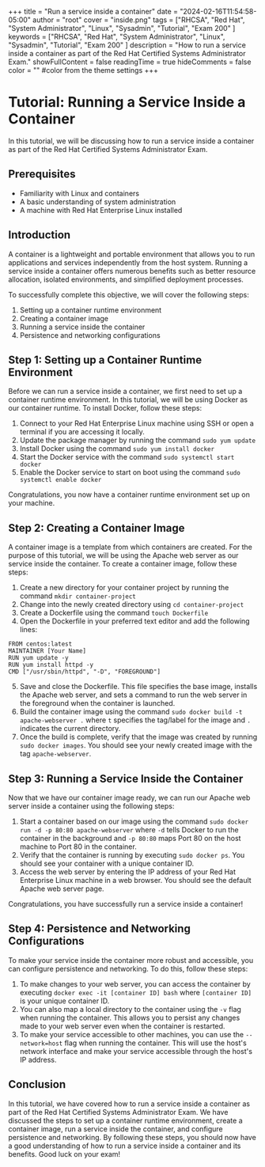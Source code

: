 +++
title = "Run a service inside a container"
date = "2024-02-16T11:54:58-05:00"
author = "root"
cover = "inside.png"
tags = ["RHCSA", "Red Hat", "System Administrator", "Linux", "Sysadmin", "Tutorial", "Exam 200" ]
keywords = ["RHCSA", "Red Hat", "System Administrator", "Linux", "Sysadmin", "Tutorial", "Exam 200" ]
description = "How to run a service inside a container as part of the Red Hat Certified Systems Administrator Exam."
showFullContent = false
readingTime = true
hideComments = false
color = "" #color from the theme settings
+++


# Tutorial: Running a Service Inside a Container

In this tutorial, we will be discussing how to run a service inside a container as part of the Red Hat Certified Systems Administrator Exam.

## Prerequisites
- Familiarity with Linux and containers
- A basic understanding of system administration
- A machine with Red Hat Enterprise Linux installed

## Introduction 
A container is a lightweight and portable environment that allows you to run applications and services independently from the host system. Running a service inside a container offers numerous benefits such as better resource allocation, isolated environments, and simplified deployment processes.

To successfully complete this objective, we will cover the following steps:
1. Setting up a container runtime environment
2. Creating a container image
3. Running a service inside the container
4. Persistence and networking configurations

## Step 1: Setting up a Container Runtime Environment
Before we can run a service inside a container, we first need to set up a container runtime environment. In this tutorial, we will be using Docker as our container runtime. To install Docker, follow these steps:

1. Connect to your Red Hat Enterprise Linux machine using SSH or open a terminal if you are accessing it locally.
2. Update the package manager by running the command `sudo yum update`
3. Install Docker using the command `sudo yum install docker`
4. Start the Docker service with the command `sudo systemctl start docker`
5. Enable the Docker service to start on boot using the command `sudo systemctl enable docker`

Congratulations, you now have a container runtime environment set up on your machine.

## Step 2: Creating a Container Image
A container image is a template from which containers are created. For the purpose of this tutorial, we will be using the Apache web server as our service inside the container. To create a container image, follow these steps:

1. Create a new directory for your container project by running the command `mkdir container-project` 
2. Change into the newly created directory using `cd container-project`
3. Create a Dockerfile using the command `touch Dockerfile` 
4. Open the Dockerfile in your preferred text editor and add the following lines:
```
FROM centos:latest
MAINTAINER [Your Name]
RUN yum update -y
RUN yum install httpd -y
CMD ["/usr/sbin/httpd", "-D", "FOREGROUND"]
```
5. Save and close the Dockerfile. This file specifies the base image, installs the Apache web server, and sets a command to run the web server in the foreground when the container is launched.
6. Build the container image using the command `sudo docker build -t apache-webserver .` where `t` specifies the tag/label for the image and `.` indicates the current directory.
7. Once the build is complete, verify that the image was created by running `sudo docker images`. You should see your newly created image with the tag `apache-webserver`.

## Step 3: Running a Service Inside the Container
Now that we have our container image ready, we can run our Apache web server inside a container using the following steps:

1. Start a container based on our image using the command `sudo docker run -d -p 80:80 apache-webserver` where `-d` tells Docker to run the container in the background and `-p 80:80` maps Port 80 on the host machine to Port 80 in the container.
2. Verify that the container is running by executing `sudo docker ps`. You should see your container with a unique container ID.
3. Access the web server by entering the IP address of your Red Hat Enterprise Linux machine in a web browser. You should see the default Apache web server page.

Congratulations, you have successfully run a service inside a container!

## Step 4: Persistence and Networking Configurations
To make your service inside the container more robust and accessible, you can configure persistence and networking. To do this, follow these steps:

1. To make changes to your web server, you can access the container by executing `docker exec -it [container ID] bash` where `[container ID]` is your unique container ID.
2. You can also map a local directory to the container using the `-v` flag when running the container. This allows you to persist any changes made to your web server even when the container is restarted.
3. To make your service accessible to other machines, you can use the `--network=host` flag when running the container. This will use the host's network interface and make your service accessible through the host's IP address.

## Conclusion
In this tutorial, we have covered how to run a service inside a container as part of the Red Hat Certified Systems Administrator Exam. We have discussed the steps to set up a container runtime environment, create a container image, run a service inside the container, and configure persistence and networking. By following these steps, you should now have a good understanding of how to run a service inside a container and its benefits. Good luck on your exam!
